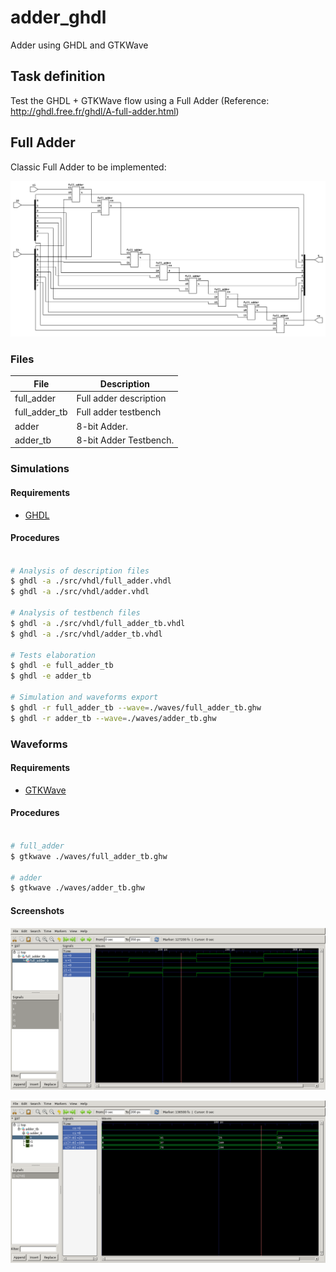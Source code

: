 # adder_ghdl
Adder using GHDL and GTKWave

## Task definition
Test the GHDL + GTKWave flow using a Full Adder (Reference: http://ghdl.free.fr/ghdl/A-full-adder.html)

## Full Adder

Classic Full Adder to be implemented:

![img](images/design.svg)

### Files

File       | Description
---------- | ------
full_adder | Full adder description
full_adder_tb  | Full adder testbench
adder  | 8-bit Adder.
adder_tb  | 8-bit Adder Testbench.

### Simulations

#### Requirements

- [GHDL](http://ghdl.free.fr/)

#### Procedures

```bash

# Analysis of description files
$ ghdl -a ./src/vhdl/full_adder.vhdl
$ ghdl -a ./src/vhdl/adder.vhdl

# Analysis of testbench files
$ ghdl -a ./src/vhdl/full_adder_tb.vhdl
$ ghdl -a ./src/vhdl/adder_tb.vhdl

# Tests elaboration
$ ghdl -e full_adder_tb
$ ghdl -e adder_tb

# Simulation and waveforms export
$ ghdl -r full_adder_tb --wave=./waves/full_adder_tb.ghw
$ ghdl -r adder_tb --wave=./waves/adder_tb.ghw

```

### Waveforms

#### Requirements

- [GTKWave](http://gtkwave.sourceforge.net/)

#### Procedures

```bash 

# full_adder
$ gtkwave ./waves/full_adder_tb.ghw

# adder
$ gtkwave ./waves/adder_tb.ghw

```

#### Screenshots

![img](images/full_adder.png)

![img](images/adder_tb.png)
